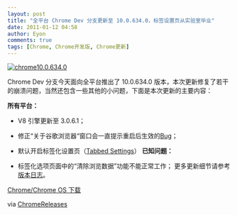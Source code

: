 ```yaml
---
layout: post
title: "全平台 Chrome Dev 分支更新至 10.0.634.0，标签设置页从实验室毕业"
date: 2011-01-12 04:58
author: Eyon
comments: true
tags: [Chrome, Chrome开发版, Chrome更新]
---
```

<a href="http://img.chromi.org/2011/01/chrome10.0.634.0.png">![](http://img.chromi.org/2011/01/chrome10.0.634.0.png "chrome10.0.634.0")</a>

Chrome Dev 分支今天面向全平台推出了 10.0.634.0 版本，本次更新修复了若干的崩溃问题，当然还包含一些其他的小问题，下面是本次更新的主要内容：

**所有平台：**


*   V8 引擎更新至 3.0.6.1；
*   修正“关于谷歌浏览器“窗口会一直提示重启后生效的[Bug](http://www.chromi.org/archives/9828)；
*   默认开启标签化设置页（[Tabbed Settings](http://www.chromi.org/archives/6015)）
**已知问题：**


*   标签化选项页面中的“清除浏览数据”功能不能正常工作；
更多更新细节请参考[版本日志](http://build.chromium.org/f/chromium/perf/dashboard/ui/changelog.html?url=/trunk/src&amp;range=70875:70488&amp;mode=html)。

[Chrome/Chrome OS 下载](http://www.chromi.org/chromedownload)

via [ChromeReleases](http://googlechromereleases.blogspot.com/2011/01/dev-channel-update_11.html)
